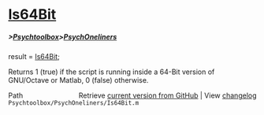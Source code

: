 # [Is64Bit](Is64Bit)
##### >[Psychtoolbox](Psychtoolbox)>[PsychOneliners](PsychOneliners)

result = [Is64Bit](Is64Bit);  
  
Returns 1 (true) if the script is running inside a 64-Bit version of  
GNU/Octave or Matlab, 0 (false) otherwise.  
  




<div class="code_header" style="text-align:right;">
  <span style="float:left;">Path&nbsp;&nbsp;</span> <span class="counter">Retrieve <a href=
  "https://raw.github.com/Psychtoolbox-3/Psychtoolbox-3/beta/Psychtoolbox/PsychOneliners/Is64Bit.m">current version from GitHub</a> | View <a href=
  "https://github.com/Psychtoolbox-3/Psychtoolbox-3/commits/beta/Psychtoolbox/PsychOneliners/Is64Bit.m">changelog</a></span>
</div>
<div class="code">
  <code>Psychtoolbox/PsychOneliners/Is64Bit.m</code>
</div>

